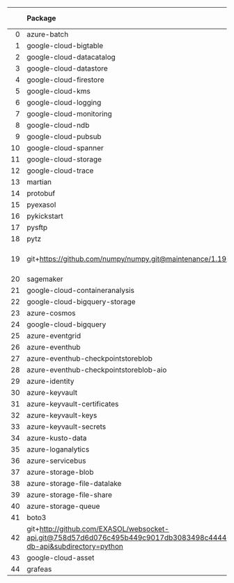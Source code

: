 <!-- markdown-link-check-disable -->

|    | Package                                                                                                                       | Version in 3.2.0     | Version in 4.0.0     | Status   |
|---:|:------------------------------------------------------------------------------------------------------------------------------|:---------------------|:---------------------|:---------|
|  0 | azure-batch                                                                                                                   | 10.0.0               | 10.0.0               |          |
|  1 | google-cloud-bigtable                                                                                                         | 2.2.0                | 2.2.0                |          |
|  2 | google-cloud-datacatalog                                                                                                      | 3.2.1                | 3.2.1                |          |
|  3 | google-cloud-datastore                                                                                                        | 2.1.3                | 2.1.3                |          |
|  4 | google-cloud-firestore                                                                                                        | 2.1.3                | 2.1.3                |          |
|  5 | google-cloud-kms                                                                                                              | 2.3.0                | 2.3.0                |          |
|  6 | google-cloud-logging                                                                                                          | 2.5.0                | 2.5.0                |          |
|  7 | google-cloud-monitoring                                                                                                       | 2.2.1                | 2.2.1                |          |
|  8 | google-cloud-ndb                                                                                                              | 1.9.0                | 1.9.0                |          |
|  9 | google-cloud-pubsub                                                                                                           | 2.5.0                | 2.5.0                |          |
| 10 | google-cloud-spanner                                                                                                          | 3.5.0                | 3.5.0                |          |
| 11 | google-cloud-storage                                                                                                          | 1.38.0               | 1.38.0               |          |
| 12 | google-cloud-trace                                                                                                            | 1.2.0                | 1.2.0                |          |
| 13 | martian                                                                                                                       | 1.4                  | 1.4                  |          |
| 14 | protobuf                                                                                                                      | 3.17.3               | 3.17.3               |          |
| 15 | pyexasol                                                                                                                      | 0.20.0               | 0.20.0               |          |
| 16 | pykickstart                                                                                                                   | 3.33                 | 3.33                 |          |
| 17 | pysftp                                                                                                                        | 0.2.9                | 0.2.9                |          |
| 18 | pytz                                                                                                                          | 2021.1               | 2021.1               |          |
| 19 | git+https://github.com/numpy/numpy.git@maintenance/1.19.x                                                                     | No version specified | No version specified |          |
| 20 | sagemaker                                                                                                                     | 2.59.5               | 2.59.5               |          |
| 21 | google-cloud-containeranalysis                                                                                                | 2.3.0                | 2.3.0                |          |
| 22 | google-cloud-bigquery-storage                                                                                                 | 2.4.0                | 2.4.0                |          |
| 23 | azure-cosmos                                                                                                                  | 4.2.0                | 4.2.0                |          |
| 24 | google-cloud-bigquery                                                                                                         | 2.20.0               | 2.20.0               |          |
| 25 | azure-eventgrid                                                                                                               | 4.3.0                | 4.3.0                |          |
| 26 | azure-eventhub                                                                                                                | 5.5.0                | 5.5.0                |          |
| 27 | azure-eventhub-checkpointstoreblob                                                                                            | 1.1.4                | 1.1.4                |          |
| 28 | azure-eventhub-checkpointstoreblob-aio                                                                                        | 1.1.4                | 1.1.4                |          |
| 29 | azure-identity                                                                                                                | 1.6.0                | 1.6.0                |          |
| 30 | azure-keyvault                                                                                                                | 4.1.0                | 4.1.0                |          |
| 31 | azure-keyvault-certificates                                                                                                   | 4.2.1                | 4.2.1                |          |
| 32 | azure-keyvault-keys                                                                                                           | 4.3.1                | 4.3.1                |          |
| 33 | azure-keyvault-secrets                                                                                                        | 4.2.0                | 4.2.0                |          |
| 34 | azure-kusto-data                                                                                                              | 2.1.3                | 2.1.3                |          |
| 35 | azure-loganalytics                                                                                                            | 0.1.0                | 0.1.0                |          |
| 36 | azure-servicebus                                                                                                              | 7.3.0                | 7.3.0                |          |
| 37 | azure-storage-blob                                                                                                            | 12.8.1               | 12.8.1               |          |
| 38 | azure-storage-file-datalake                                                                                                   | 12.4.0               | 12.4.0               |          |
| 39 | azure-storage-file-share                                                                                                      | 12.5.0               | 12.5.0               |          |
| 40 | azure-storage-queue                                                                                                           | 12.1.6               | 12.1.6               |          |
| 41 | boto3                                                                                                                         | 1.17.96              | 1.17.96              |          |
| 42 | git+http://github.com/EXASOL/websocket-api.git@758d57d6d076c495b449c9017db3083498c44445#egg=exasol-db-api&subdirectory=python | No version specified | No version specified |          |
| 43 | google-cloud-asset                                                                                                            | 3.1.0                | 3.1.0                |          |
| 44 | grafeas                                                                                                                       | 1.4.0                | 1.4.0                |          |